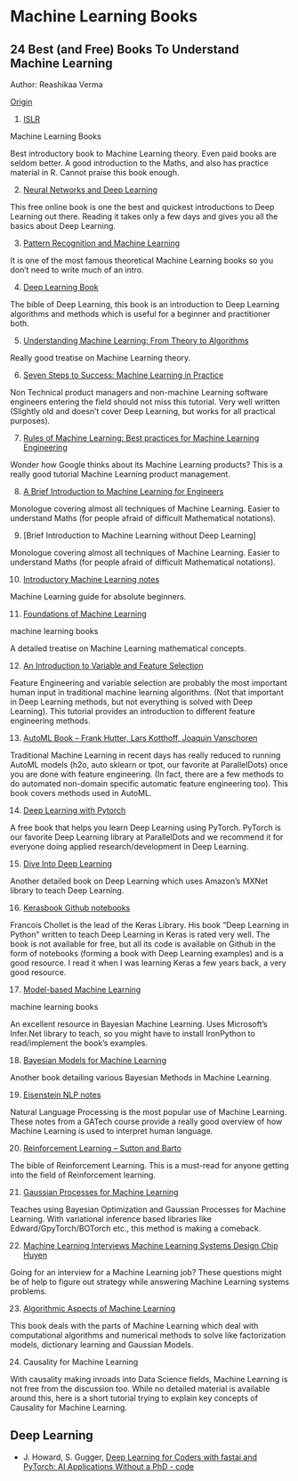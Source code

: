 # Machine Learning Books


## 24 Best (and Free) Books To Understand Machine Learning

Author: Reashikaa Verma

[Origin](https://bit.ly/3dGAZ7W)


1. [ISLR](https://bit.ly/3aoKOWa)

  Machine Learning Books

  Best introductory book to Machine Learning theory. Even paid books are seldom better. A good introduction to the Maths, and also has practice material in R. Cannot praise this book enough.

2. [Neural Networks and Deep Learning](http://neuralnetworksanddeeplearning.com/)

  This free online book is one the best and quickest introductions to Deep Learning out there. Reading it takes only a few days and gives you all the basics about Deep Learning.

3. [Pattern Recognition and Machine Learning](https://bit.ly/2Uqpav2)

  It is one of the most famous theoretical Machine Learning books so you don’t need to write much of an intro.

4. [Deep Learning Book](https://www.deeplearningbook.org/)

  The bible of Deep Learning, this book is an introduction to Deep Learning algorithms and methods which is useful for a beginner and practitioner both.

5. [Understanding Machine Learning: From Theory to Algorithms](https://bit.ly/3byydjq)

  Really good treatise on Machine Learning theory.

6. [Seven Steps to Success: Machine Learning in Practice](https://daoudclarke.github.io/guide.pdf)

  Non Technical product managers and non-machine Learning software engineers entering the field should not miss this tutorial. Very well written (Slightly old and doesn’t cover Deep Learning, but works for all practical purposes).

7. [Rules of Machine Learning: Best practices for Machine Learning Engineering](http://martin.zinkevich.org/rules_of_ml/rules_of_ml.pdf)

  Wonder how Google thinks about its Machine Learning products? This is a really good tutorial Machine Learning product management.

8. [A Brief Introduction to Machine Learning for Engineers](https://arxiv.org/abs/1709.02840)

  Monologue covering almost all techniques of Machine Learning. Easier to understand Maths (for people afraid of difficult Mathematical notations).

9. [Brief Introduction to Machine Learning without Deep Learning]

  Monologue covering almost all techniques of Machine Learning. Easier to understand Maths (for people afraid of difficult Mathematical notations).

10. [Introductory Machine Learning notes](http://lcsl.mit.edu/courses/ml/1718/MLNotes.pdf)

  Machine Learning guide for absolute beginners.

11. [Foundations of Machine Learning](https://cs.nyu.edu/~mohri/mlbook/)

  machine learning books

  A detailed treatise on Machine Learning mathematical concepts.

12. [An Introduction to Variable and Feature Selection](https://dl.acm.org/doi/10.5555/944919.944968)

  Feature Engineering and variable selection are probably the most important human input in traditional machine learning algorithms. (Not that important in Deep Learning methods, but not everything is solved with Deep Learning). This tutorial provides an introduction to different feature engineering methods.

13. [AutoML Book – Frank Hutter, Lars Kotthoff, Joaquin Vanschoren](https://www.automl.org/book/)

  Traditional Machine Learning in recent days has really reduced to running AutoML models (h2o, auto sklearn or tpot, our favorite at ParallelDots) once you are done with feature engineering. (In fact, there are a few methods to do automated non-domain specific automatic feature engineering too). This book covers methods used in AutoML.

14. [Deep Learning with Pytorch](https://pytorch.org/deep-learning-with-pytorch)

  A free book that helps you learn Deep Learning using PyTorch. PyTorch is our favorite Deep Learning library at ParallelDots and we recommend it for everyone doing applied research/development in Deep Learning.

15. [Dive Into Deep Learning](http://d2l.ai/)

  Another detailed book on Deep Learning which uses Amazon’s MXNet library to teach Deep Learning.

16. [Kerasbook Github notebooks](https://github.com/fchollet/deep-learning-with-python-notebooks)

  Francois Chollet is the lead of the Keras Library. His book “Deep Learning in Python” written to teach Deep Learning in Keras is rated very well. The book is not available for free, but all its code is available on Github in the form of notebooks (forming a book with Deep Learning examples) and is a good resource. I read it when I was learning Keras a few years back, a very good resource.

17. [Model-based Machine Learning](http://mbmlbook.com/)

  machine learning books

  An excellent resource in Bayesian Machine Learning. Uses Microsoft’s Infer.Net library to teach, so you might have to install IronPython to read/implement the book’s examples.

18. [Bayesian Models for Machine Learning](http://www.columbia.edu/~jwp2128/Teaching/E6720/BayesianModelsMachineLearning2016.pdf)

  Another book detailing various Bayesian Methods in Machine Learning.

19. [Eisenstein NLP notes](https://github.com/jacobeisenstein/gt-nlp-class/blob/master/notes/eisenstein-nlp-notes.pdf)

  Natural Language Processing is the most popular use of Machine Learning. These notes from a GATech course provide a really good overview of how Machine Learning is used to interpret human language.

20. [Reinforcement Learning – Sutton and Barto](http://www.incompleteideas.net/book/the-book-2nd.html)

  The bible of Reinforcement Learning. This is a must-read for anyone getting into the field of Reinforcement learning.

21. [Gaussian Processes for Machine Learning](http://www.gaussianprocess.org/gpml/)

  Teaches using Bayesian Optimization and Gaussian Processes for Machine Learning. With variational inference based libraries like Edward/GpyTorch/BOTorch etc., this method is making a comeback.

22. [Machine Learning Interviews Machine Learning Systems Design Chip Huyen](https://github.com/chiphuyen/machine-learning-systems-design)

  Going for an interview for a Machine Learning job? These questions might be of help to figure out strategy while answering Machine Learning systems problems.

23. [Algorithmic Aspects of Machine Learning](https://people.csail.mit.edu/moitra/docs/bookex.pdf)

  This book deals with the parts of Machine Learning which deal with computational algorithms and numerical methods to solve like factorization models, dictionary learning and Gaussian Models.

24. Causality for Machine Learning[](https://arxiv.org/abs/1911.10500)

  With causality making inroads into Data Science fields, Machine Learning is not free from the discussion too. While no detailed material is available around this, here is a short tutorial trying to explain key concepts of Causality for Machine Learning.



## Deep Learning

+ J. Howard, S. Gugger, [Deep Learning for Coders with fastai and PyTorch: AI Applications Without a PhD - code](https://github.com/fastai/fastbook)




